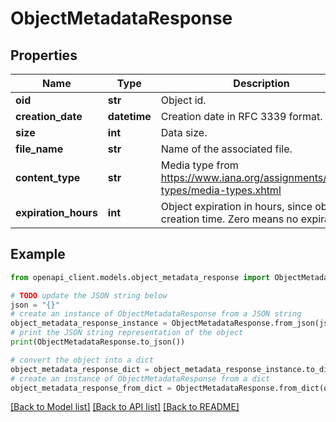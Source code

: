 # ObjectMetadataResponse


## Properties

Name | Type | Description | Notes
------------ | ------------- | ------------- | -------------
**oid** | **str** | Object id. | 
**creation_date** | **datetime** | Creation date in RFC 3339 format. | 
**size** | **int** | Data size. | 
**file_name** | **str** | Name of the associated file. | 
**content_type** | **str** | Media type from https://www.iana.org/assignments/media-types/media-types.xhtml | [default to 'application/octet-stream']
**expiration_hours** | **int** | Object expiration in hours, since object creation time. Zero means no expiration. | [default to 0]

## Example

```python
from openapi_client.models.object_metadata_response import ObjectMetadataResponse

# TODO update the JSON string below
json = "{}"
# create an instance of ObjectMetadataResponse from a JSON string
object_metadata_response_instance = ObjectMetadataResponse.from_json(json)
# print the JSON string representation of the object
print(ObjectMetadataResponse.to_json())

# convert the object into a dict
object_metadata_response_dict = object_metadata_response_instance.to_dict()
# create an instance of ObjectMetadataResponse from a dict
object_metadata_response_from_dict = ObjectMetadataResponse.from_dict(object_metadata_response_dict)
```
[[Back to Model list]](../README.md#documentation-for-models) [[Back to API list]](../README.md#documentation-for-api-endpoints) [[Back to README]](../README.md)


